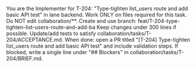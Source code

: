 You are the Implementer for T-204: "Type-tighten list_users route and add basic API test" in lane backend.
Work ONLY on files required for this task. Do NOT edit collaboration/**.
Create and use branch: feat/T-204-type-tighten-list-users-route-and-add-ba
Keep changes under 300 lines if possible.
Update/add tests to satisfy collaboration/tasks/T-204/ACCEPTANCE.md.
When done: open a PR titled "[T-204] Type-tighten list_users route and add basic API test" and include validation steps.
If blocked, write a single line under "## Blockers" in collaboration/tasks/T-204/BRIEF.md.
